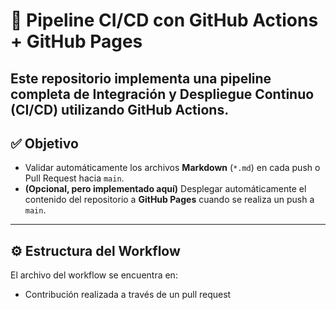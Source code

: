 # 🚀 Pipeline CI/CD con GitHub Actions + GitHub Pages

Este repositorio implementa una pipeline completa de **Integración y Despliegue Continuo (CI/CD)** utilizando **GitHub Actions**.
---

## ✅ Objetivo

- Validar automáticamente los archivos **Markdown** (`*.md`) en cada push o Pull Request hacia `main`.
- **(Opcional, pero implementado aquí)** Desplegar automáticamente el contenido del repositorio a **GitHub Pages** cuando se realiza un push a `main`.

---

## ⚙️ Estructura del Workflow

El archivo del workflow se encuentra en:

- Contribución realizada a través de un pull request